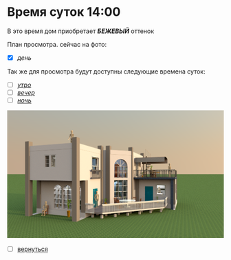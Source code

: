 # Время суток 14:00
В это время дом приобретает **_БЕЖЕВЫЙ_** оттенок

План просмотра.
сейчас на фото:
- [x] _день_

Так же для просмотра будут доступны следующие времена суток: 
- [ ] [_утро_](README0.md)
- [ ] [_вечер_](README2.md)
- [ ] [_ночь_](README3.md)

![](img/house_01.png)

- [ ] [вернуться](README.md)